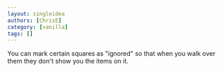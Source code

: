 ```yaml
---
layout: singleidea
authors: [ChrisE]
category: [vanilla]
tags: []
---
```

You can mark certain squares as "ignored" so that when you walk over them they don't show you the items on it.
